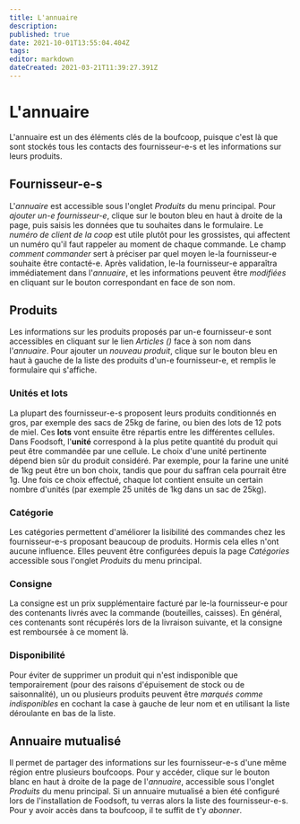 ```yaml
---
title: L'annuaire
description: 
published: true
date: 2021-10-01T13:55:04.404Z
tags: 
editor: markdown
dateCreated: 2021-03-21T11:39:27.391Z
---
```


# L'annuaire
L'annuaire est un des éléments clés de la boufcoop, puisque c'est là que sont stockés tous les contacts des fournisseur-e-s et les informations sur leurs produits.

## Fournisseur-e-s
L'*annuaire* est accessible sous l'onglet *Produits* du menu principal. Pour *ajouter un-e fournisseur-e*, clique sur le bouton bleu en haut à droite de la page, puis saisis les données que tu souhaites dans le formulaire. Le *numéro de client de la coop* est utile plutôt pour les grossistes, qui affectent un numéro qu'il faut rappeler au moment de chaque commande. Le champ *comment commander* sert à préciser par quel moyen le-la fournisseur-e souhaite être contacté-e. Après validation, le-la fournisseur-e apparaîtra immédiatement dans l'*annuaire*, et les informations peuvent être *modifiées* en cliquant sur le bouton correspondant en face de son nom.

## Produits
Les informations sur les produits proposés par un-e fournisseur-e sont accessibles en cliquant sur le lien *Articles ()* face à son nom dans l'*annuaire*. Pour ajouter un *nouveau produit*, clique sur le bouton bleu en haut à gauche de la liste des produits d'un-e fournisseur-e, et remplis le formulaire qui s'affiche.

### Unités et lots
La plupart des fournisseur-e-s proposent leurs produits conditionnés en gros, par exemple des sacs de 25kg de farine, ou bien des lots de 12 pots de miel. Ces **lots** vont ensuite être répartis entre les différentes cellules. Dans Foodsoft, l'**unité** correspond à la plus petite quantité du produit qui peut être commandée par une cellule. Le choix d'une unité pertinente dépend bien sûr du produit considéré. Par exemple, pour la farine une unité de 1kg peut être un bon choix, tandis que pour du saffran cela pourrait être 1g. Une fois ce choix effectué, chaque lot contient ensuite un certain nombre d'unités (par exemple 25 unités de 1kg dans un sac de 25kg).

### Catégorie
Les catégories permettent d'améliorer la lisibilité des commandes chez les fournisseur-e-s proposant beaucoup de produits. Hormis cela elles n'ont aucune influence. Elles peuvent être configurées depuis la page *Catégories* accessible sous l'onglet *Produits* du menu principal.

### Consigne
La consigne est un prix supplémentaire facturé par le-la fournisseur-e pour des contenants livrés avec la commande (bouteilles, caisses). En général, ces contenants sont récupérés lors de la livraison suivante, et la consigne est remboursée à ce moment là.

### Disponibilité
Pour éviter de supprimer un produit qui n'est indisponible que temporairement (pour des raisons d'épuisement de stock ou de saisonnalité), un ou plusieurs produits peuvent être *marqués comme indisponibles* en cochant la case à gauche de leur nom et en utilisant la liste déroulante en bas de la liste.

## Annuaire mutualisé
Il permet de partager des informations sur les fournisseur-e-s d'une même région entre plusieurs boufcoops. Pour y accéder, clique sur le bouton blanc en haut à droite de la page de l'*annuaire*, accessible sous l'onglet *Produits* du menu principal. Si un annuaire mutualisé a bien été configuré lors de l'installation de Foodsoft, tu verras alors la liste des fournisseur-e-s. Pour y avoir accès dans ta boufcoop, il te suffit de t'y *abonner*.